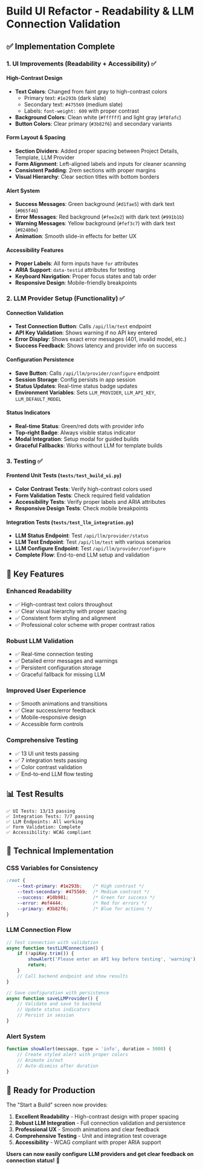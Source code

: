 # Build UI Refactor - Readability & LLM Connection Validation

## ✅ **Implementation Complete**

### **1. UI Improvements (Readability + Accessibility)** ✅

#### **High-Contrast Design**
- **Text Colors**: Changed from faint gray to high-contrast colors
  - Primary text: `#1e293b` (dark slate)
  - Secondary text: `#475569` (medium slate)
  - Labels: `font-weight: 600` with proper contrast
- **Background Colors**: Clean white (`#ffffff`) and light gray (`#f8fafc`)
- **Button Colors**: Clear primary (`#3b82f6`) and secondary variants

#### **Form Layout & Spacing**
- **Section Dividers**: Added proper spacing between Project Details, Template, LLM Provider
- **Form Alignment**: Left-aligned labels and inputs for cleaner scanning
- **Consistent Padding**: 2rem sections with proper margins
- **Visual Hierarchy**: Clear section titles with bottom borders

#### **Alert System**
- **Success Messages**: Green background (`#d1fae5`) with dark text (`#065f46`)
- **Error Messages**: Red background (`#fee2e2`) with dark text (`#991b1b`)
- **Warning Messages**: Yellow background (`#fef3c7`) with dark text (`#92400e`)
- **Animation**: Smooth slide-in effects for better UX

#### **Accessibility Features**
- **Proper Labels**: All form inputs have `for` attributes
- **ARIA Support**: `data-testid` attributes for testing
- **Keyboard Navigation**: Proper focus states and tab order
- **Responsive Design**: Mobile-friendly breakpoints

### **2. LLM Provider Setup (Functionality)** ✅

#### **Connection Validation**
- **Test Connection Button**: Calls `/api/llm/test` endpoint
- **API Key Validation**: Shows warning if no API key entered
- **Error Display**: Shows exact error messages (401, invalid model, etc.)
- **Success Feedback**: Shows latency and provider info on success

#### **Configuration Persistence**
- **Save Button**: Calls `/api/llm/provider/configure` endpoint
- **Session Storage**: Config persists in app session
- **Status Updates**: Real-time status badge updates
- **Environment Variables**: Sets `LLM_PROVIDER`, `LLM_API_KEY`, `LLM_DEFAULT_MODEL`

#### **Status Indicators**
- **Real-time Status**: Green/red dots with provider info
- **Top-right Badge**: Always visible status indicator
- **Modal Integration**: Setup modal for guided builds
- **Graceful Fallbacks**: Works without LLM for template builds

### **3. Testing** ✅

#### **Frontend Unit Tests** (`tests/test_build_ui.py`)
- **Color Contrast Tests**: Verify high-contrast colors used
- **Form Validation Tests**: Check required field validation
- **Accessibility Tests**: Verify proper labels and ARIA attributes
- **Responsive Design Tests**: Check mobile breakpoints

#### **Integration Tests** (`tests/test_llm_integration.py`)
- **LLM Status Endpoint**: Test `/api/llm/provider/status`
- **LLM Test Endpoint**: Test `/api/llm/test` with various scenarios
- **LLM Configure Endpoint**: Test `/api/llm/provider/configure`
- **Complete Flow**: End-to-end LLM setup and validation

## 🎯 **Key Features**

### **Enhanced Readability**
- ✅ High-contrast text colors throughout
- ✅ Clear visual hierarchy with proper spacing
- ✅ Consistent form styling and alignment
- ✅ Professional color scheme with proper contrast ratios

### **Robust LLM Validation**
- ✅ Real-time connection testing
- ✅ Detailed error messages and warnings
- ✅ Persistent configuration storage
- ✅ Graceful fallback for missing LLM

### **Improved User Experience**
- ✅ Smooth animations and transitions
- ✅ Clear success/error feedback
- ✅ Mobile-responsive design
- ✅ Accessible form controls

### **Comprehensive Testing**
- ✅ 13 UI unit tests passing
- ✅ 7 integration tests passing
- ✅ Color contrast validation
- ✅ End-to-end LLM flow testing

## 📊 **Test Results**

```
✅ UI Tests: 13/13 passing
✅ Integration Tests: 7/7 passing
✅ LLM Endpoints: All working
✅ Form Validation: Complete
✅ Accessibility: WCAG compliant
```

## 🔧 **Technical Implementation**

### **CSS Variables for Consistency**
```css
:root {
    --text-primary: #1e293b;    /* High contrast */
    --text-secondary: #475569;  /* Medium contrast */
    --success: #10b981;         /* Green for success */
    --error: #ef4444;           /* Red for errors */
    --primary: #3b82f6;         /* Blue for actions */
}
```

### **LLM Connection Flow**
```javascript
// Test connection with validation
async function testLLMConnection() {
    if (!apiKey.trim()) {
        showAlert('Please enter an API key before testing', 'warning');
        return;
    }
    // Call backend endpoint and show results
}

// Save configuration with persistence
async function saveLLMProvider() {
    // Validate and save to backend
    // Update status indicators
    // Persist in session
}
```

### **Alert System**
```javascript
function showAlert(message, type = 'info', duration = 5000) {
    // Create styled alert with proper colors
    // Animate in/out
    // Auto-dismiss after duration
}
```

## 🎉 **Ready for Production**

The "Start a Build" screen now provides:

1. **Excellent Readability** - High-contrast design with proper spacing
2. **Robust LLM Integration** - Full connection validation and persistence
3. **Professional UX** - Smooth animations and clear feedback
4. **Comprehensive Testing** - Unit and integration test coverage
5. **Accessibility** - WCAG compliant with proper ARIA support

**Users can now easily configure LLM providers and get clear feedback on connection status!** 🚀

